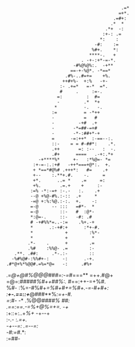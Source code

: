                                                .=*
                                              =+*.
                                            .=#+: 
                                           .*  *  
                                         .*+  -:  
                                        :+-: .=   
                                       *:    :    
                                     -#:    :=    
                                    %#+.    *:    
                                   ****-.   +     
                                . -+-:+*-=-*.     
                             -#%@%@%:.  -+**      
                            ==-+-%@*. -*==*       
                          .#%-..#=+=    +%.       
                         ++#+%-  +:%   -+-        
                        :- .+=*   =-*  =*.        
                        #     .     :=-.          
                       =:         :  #=           
                       -         .*  *+           
                      *          -.   -.          
                     :=          = -*++           
                     -           =   #            
                     -         -+#  .+            
                     -       -*=##-=+#            
                     -       -*-:##+*-+           
                     =      -=:++*  :-==--:.      
                     ::-    = = #-##*:    .*.     
                     .++       =: :--   :  -.     
                     .#+      ====   .-+:.*+      
                -+****%*     +-   :*%@=- *=       
              :+-=-:.:+#   -++*===+@*:.  +.       
              + *==*#@%# .+++*:   #=    .+        
              +--    :.**+.#.    -.     =         
              +*.      ..= *    .=     =:         
              +%.       .=.+    +     :-          
             :=% -*:-=+ :-.-   :.    .+           
             --@ +%@-#%.:-::  .+     *            
             -=@ +:%:%@.:-:.  +.    -:            
             =-@     -- :::   =#*-  *             
             =-@        ::-   #  :@*-             
             *:@=-.     ::-   -#: .#              
             # -+#%%*=..-:=    .%+.-+             
             *      .:-+#:+      :*+-#.           
             *            +        :%*-           
             *            +         *             
            .*-    .      +        .=             
            .%#    :%%@- .=        :-             
       .**. .##:     .*-.:-        ::             
      -%#%@#-:%%#+-:     -:      .-+.             
    .#*@+%*%@@#.=%=*@=   -:     .#%+              
 .=*@+@#%@@@*##*#=:-=*#===** =++.#@+              
=@=:*#####%#++*#*#%:. #*==:++-=+%#.               
%#- :%=-#%#+*=%#+#+=%#+.-=-#+#+:                  
:**+-.==::+***@###**%*:=+*-#*.                    
  =*:#- -* .%@@###*#%   *##:                      
   .==:==.-=%+@%=+*=. -+*                         
     :+::+:..+*%+*  -+--+                         
       :*-.*-     :*.=+.                          
         -+--=: .=--=:                            
           -#:=#*.*:                              
             :=##-                                
